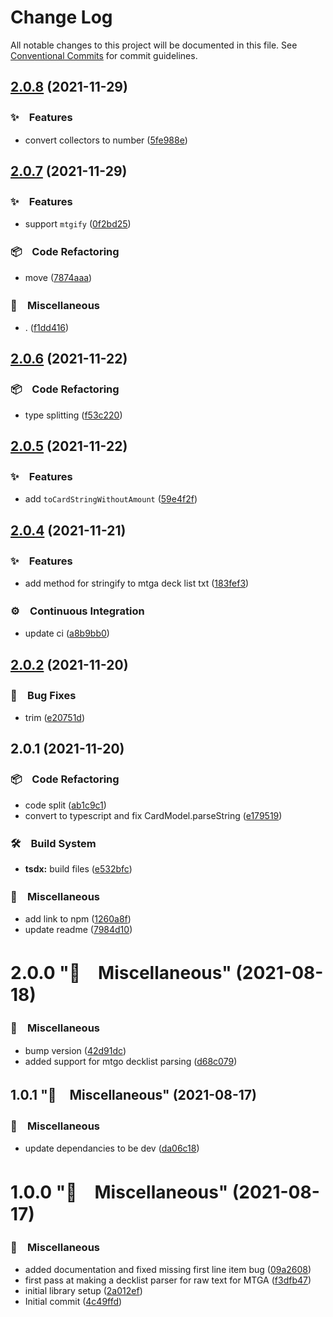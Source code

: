 # Change Log

All notable changes to this project will be documented in this file.
See [Conventional Commits](https://conventionalcommits.org) for commit guidelines.

## [2.0.8](https://github.com/bluelovers/mtg-decklist-parser/compare/mtg-decklist-parser2@2.0.7...mtg-decklist-parser2@2.0.8) (2021-11-29)


### ✨　Features

* convert collectors to number ([5fe988e](https://github.com/bluelovers/mtg-decklist-parser/commit/5fe988e2794607cb8123d0f5a83fc012e0c157ad))





## [2.0.7](https://github.com/bluelovers/mtg-decklist-parser/compare/mtg-decklist-parser2@2.0.6...mtg-decklist-parser2@2.0.7) (2021-11-29)


### ✨　Features

* support `mtgify` ([0f2bd25](https://github.com/bluelovers/mtg-decklist-parser/commit/0f2bd25dbeb23c5dd9d5b0ee86acdac8a440a6cb))


### 📦　Code Refactoring

* move ([7874aaa](https://github.com/bluelovers/mtg-decklist-parser/commit/7874aaa9d58c4a9faf3ff07fe3b45b9488fad267))


### 🔖　Miscellaneous

* . ([f1dd416](https://github.com/bluelovers/mtg-decklist-parser/commit/f1dd4169f377695905556ca552095d590ca2564f))





## [2.0.6](https://github.com/bluelovers/mtg-decklist-parser/compare/mtg-decklist-parser2@2.0.5...mtg-decklist-parser2@2.0.6) (2021-11-22)


### 📦　Code Refactoring

* type splitting ([f53c220](https://github.com/bluelovers/mtg-decklist-parser/commit/f53c22005d2193d2b4a3ad08274c76bb3040f45f))





## [2.0.5](https://github.com/bluelovers/mtg-decklist-parser/compare/mtg-decklist-parser2@2.0.4...mtg-decklist-parser2@2.0.5) (2021-11-22)


### ✨　Features

* add `toCardStringWithoutAmount` ([59e4f2f](https://github.com/bluelovers/mtg-decklist-parser/commit/59e4f2f69142214c675b6d634cc4f61a78633f3d))





## [2.0.4](https://github.com/bluelovers/mtg-decklist-parser/compare/mtg-decklist-parser2@2.0.2...mtg-decklist-parser2@2.0.4) (2021-11-21)


### ✨　Features

* add method for stringify to mtga deck list txt ([183fef3](https://github.com/bluelovers/mtg-decklist-parser/commit/183fef3ee750120bb33a00e6ebe01e125090e6c9))


### ⚙️　Continuous Integration

* update ci ([a8b9bb0](https://github.com/bluelovers/mtg-decklist-parser/commit/a8b9bb06cc50c3382bc9b9ee2bd97dacf9b143f7))





## [2.0.2](https://github.com/bluelovers/mtg-decklist-parser/compare/mtg-decklist-parser2@2.0.1...mtg-decklist-parser2@2.0.2) (2021-11-20)


### 🐛　Bug Fixes

* trim ([e20751d](https://github.com/bluelovers/mtg-decklist-parser/commit/e20751d31fa516ad5aa59190f3c7c49f22d43371))





## 2.0.1 (2021-11-20)


### 📦　Code Refactoring

* code split ([ab1c9c1](https://github.com/bluelovers/mtg-decklist-parser/commit/ab1c9c1071c88afb63f2a16722b57189f63b2ed2))
* convert to typescript and fix CardModel.parseString ([e179519](https://github.com/bluelovers/mtg-decklist-parser/commit/e179519ed64007fbc539497f2950b1499f89c33b))


### 🛠　Build System

* **tsdx:** build files ([e532bfc](https://github.com/bluelovers/mtg-decklist-parser/commit/e532bfcc7ae30473107c0b674da09222f518b275))


### 🔖　Miscellaneous

* add link to npm ([1260a8f](https://github.com/bluelovers/mtg-decklist-parser/commit/1260a8f50828b2d84d27c57fd84db3cd10f17705))
* update readme ([7984d10](https://github.com/bluelovers/mtg-decklist-parser/commit/7984d1020c825f81c95fef67550f4e3602519351))



# 2.0.0 "🔖　Miscellaneous" (2021-08-18)


### 🔖　Miscellaneous

* bump version ([42d91dc](https://github.com/bluelovers/mtg-decklist-parser/commit/42d91dce4c35bbbb76cd0ad93f4bc9f6df4f050b))
* added support for mtgo decklist parsing ([d68c079](https://github.com/bluelovers/mtg-decklist-parser/commit/d68c079cefbcf14a94b3c8edac9ffcc5b8943051))



## 1.0.1 "🔖　Miscellaneous" (2021-08-17)


### 🔖　Miscellaneous

* update dependancies to be dev ([da06c18](https://github.com/bluelovers/mtg-decklist-parser/commit/da06c1826fa1351e0ffde6895138cad7d36ad61a))



# 1.0.0 "🔖　Miscellaneous" (2021-08-17)


### 🔖　Miscellaneous

* added documentation and fixed missing first line item bug ([09a2608](https://github.com/bluelovers/mtg-decklist-parser/commit/09a2608704893aa548cec6a3db438a29544d3b34))
* first pass at making a decklist parser for raw text for MTGA ([f3dfb47](https://github.com/bluelovers/mtg-decklist-parser/commit/f3dfb47d0842aca1ae52b4e2e87bce9bdfa48ba7))
* initial library setup ([2a012ef](https://github.com/bluelovers/mtg-decklist-parser/commit/2a012ef925d75ec07f7b1eace47280f463387d30))
* Initial commit ([4c49ffd](https://github.com/bluelovers/mtg-decklist-parser/commit/4c49ffdad14a80f0c15d9f0a09f5b4d74e57b994))
